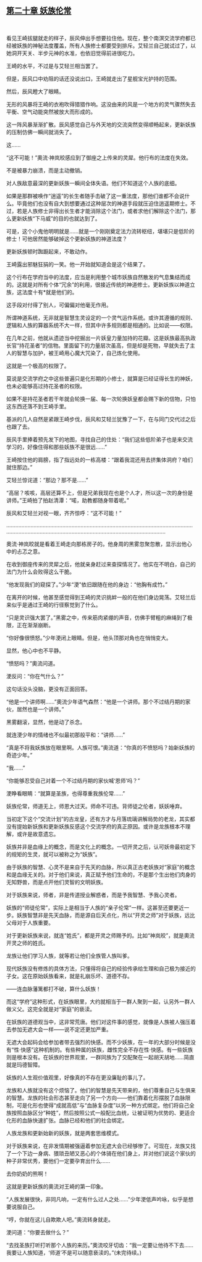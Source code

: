 ## [第二十章 妖族伦常](https://www.xxbiquge.com/11_11207/9118487.html)
﻿

  看见王崎拔腿就走的样子，辰风伸出手想要拉住他。现在，整个南溟交流学府都已经被妖族的神秘法度覆盖，所有人族修士都要受到排斥。艾轻兰自己就试过了，以她洞开天关、半步元神的水准，也依旧觉得前进很吃力。

  王崎的水平，不过是与艾轻兰相当罢了。

  但是，辰风口中劝阻的话还没说出口，王崎就走出了星舰宝光护持的范围。

  然后，辰风瞪大了眼睛。

  无形的风暴将王崎的衣袍吹得猎猎作响。这没由来的风是一个地方的灵气骤然失去平衡、空气动能突然被放大而形成的。

  这一阵风暴渐渐扩散。辰风感觉自己与外天地的交流突然变得顺畅起来，更新妖族的压制仿佛一瞬间就消失了。

  这……

  “这不可能！”奧流·神岚皎感应到了御座之上传来的灵犀。他行布的法度在失效。

  不是被暴力崩溃，而是主动撤销。

  对人族敌意最深的更新妖族一瞬间全体失语。他们不知道这个人族的底细。

  如果是那群被唤作“逍遥”的长生者随手击破了这一重法度，那他们谁都不会说什么。毕竟他们也没有自大到想要通过这种层次的神道手段就压迫住逍遥期修士。不过，若是人族修士非得出长生者才能消除这个法门，或者求他们解除这个法门，那么更新妖族“下马威”的目的也就达到了。

  可是，这个小鬼他明明就是……就是一个刚刚奠定法力流转枢纽，堪堪只是低阶的修士！可他居然能够破掉这个更新妖族的神道法度？

  更新妖族顿时踟蹰起来，不敢动作。

  王崎露出邪魅狂狷的一笑。他一开始就知道会是这个结果了。

  这个行布在学府当中的法度，应当是利用整个城市妖族自然散发的气息集结而成的。这就是对所有个体“冗余”的利用，很接近传统的神道修士。更新妖族以神道立族，这法度十有*就是他们的。

  这手段对付得了别人，可偏偏对他毫无作用。

  所谓神道系统，无非就是智慧生灵设定的一个灵气运作系统。或许其遵循的规则、逻辑和人族的算器系统不大一样，但其中许多规则都是相通的。比如说——权限。

  在几年之前，他就从遗迹当中挖掘出一片妖皇力量加持的花瓣。这是妖族最高执政长官“持花圣者”的信物。里面留下的力量层次虽高，但是却是死物，早就失去了主人的智慧与加护，被王崎用心魔大咒染了，自己炼化使用。

  这就是一个极高的权限了。

  莫说是交流学府之中这些普遍只是化形期的小修士，就算是已经证得长生的神妖，也未必能够高过持花圣者的权限。

  如果不是持花圣者若干年就会轮换一届、每一次轮换妖皇都会赐下新的信物，只怕这东西还落不到王崎手里。

  基派的几人自然是紧跟王崎步伐，辰风和艾轻兰犹豫了一下，在与同门交代过之后也跟了去。

  辰风手里捧着预先发下的地图，寻找自己的住处：“我们这些低阶弟子也是来交流学习的，好像住得和那些妖族不是很远……”

  王崎按住他的肩膀，指了指远处的一栋高楼：“跟着我混还用去挤集体洞府？咱们就住那边。”

  艾轻兰惊诧道：“那边？那不是……”

  “高层？咳咳，高层还算不上，但是兄弟我现在也是个人才，所以这一次的身份是讲师。”王崎拍了拍赵清潭：“喏，助教都随身带着呢。”

  辰风和艾轻兰对视一眼，齐齐惊呼：“这不可能！”

  …………………………………………………………………………………………………………………………………………………………………………………………………………

  奧流·神岚皎就是看着王崎走向那栋房子的。他身周的黑雾忽聚忽散，显示出他心中的忐忑之意。

  在收到御座传来的灵犀之后，他就亲身赶过来查探情况了。他实在不明白，自己的法门为什么会败得这么干脆。

  “他发现我们的窥探了。”少年“浭”依旧跟随在他的身边：“他胸有成竹。”

  在离开的时候，他甚至感觉得到王崎的灵识挑衅一般的在他们身边晃荡。艾轻兰后来似乎是通过王崎的行径察觉到了什么。

  “只是灵识强大罢了。”黑雾之中，传来筋肉紧绷的声音，仿佛手臂粗的麻绳到了极限，正在渐渐崩断。

  “你好像很愤怒。”少年浭闭上眼睛。但是，他头顶那对角也在悄悄变大。

  显然，他心中也不平静。

  “愤怒吗？”奧流问道。

  浭反问：“你在气什么？”

  这句话没头没脑，更没有正面回答。

  “他是一个讲师啊……”奧流少年语气森然：“他是一个讲师。那个不过结丹期的家伙，居然也是一个讲师。”

  黑雾翻滚，显然，他是动了杀念。

  就连浭少年的情绪也不似最初那般平和：“讲师……”

  “真是不将我妖族放在眼里啊。人族可恨。”奧流道：“你真的不愤怒吗？始新妖族的奇迹少年。”

  “我……”

  “你能够忍受自己对着一个不过结丹期的家伙喊‘恩师’吗？”

  浭睁看眼睛：“就算是圣族，也得尊重我族伦常……”

  妖族伦常，师道无上，师恩大过天。师命不可违。背师徒之伦者，妖妖唾弃。

  当初定下这个“交流计划”的古龙皇，还有方才与月落琉璃讲解局势的老龙，其实都没有提始新妖族和更新妖族反感这个交流学府的真正原因。或许是龙族根本不理解，或许是故意遗忘。

  妖族并非是血缘上的概念，而是文化上的概念。一切开灵之后，认可妖帝最初定下的规矩的生灵，就可以被称之为“妖族”。

  由于妖族的智慧、心灵不是来自于先天的血脉，所以真正古老妖族对“家庭”的概念和是血缘无关的。对于他们来说，真正赋予他们生命的，不是那个生出他们肉身的无知野兽，而是点开他们灵智的文明妖族。

  对于妖族来说，师者，非是传道授业解惑者，而是予我智慧、予我心灵者。

  妖族的“师徒伦常”，实际上是相当于人族的“亲子伦常”一样。这甚至还要更近一步。妖族智慧非是先天血脉，而是源自后天点化，所以“开灵之师”对于妖族，远比父母对于人族重要。

  对于更新妖族来说，就连“姓氏”，都是开灵之师赐予的。比如“神岚皎”，就是奧流开灵之师的姓氏。

  龙族让他们学习人族，就等若让他们全族管人族叫爹。

  现代妖族没有修炼的具体方法，只懂得将自己的经验传承给生理和自己极为接近的子女。这在原始妖族看来，就是礼崩乐坏、道德不存。

  ——连血脉藩篱都打不破，算什么妖族！

  而这“学府”这种形式，在妖族眼里，大约就相当于一群人聚到一起，认另外一群人做义父。这完全就是对“家庭”的亵渎。

  在妖族的道德观当中，这非常荒唐。他们对这件事的感觉，就像是人族被人强压着去参加无遮大会一样——说不定还更加严重。

  无遮大会起码会给参加者带去强烈的快感。而不少妖族，在一年的大部分时候是没有“性·快感”这种机制的。有些种属的妖族，雌性完全不存在性·快感。有一些妖族则是根本没有。在妖族的世界观里，一群同族为了交配聚在一起胡天胡地……简直就是玛德智障。

  妖族的人生观价值观里，好像真的不存在更没廉耻的事儿了。

  龙族和人族就没有这个烦恼了。他们的智慧是先天带来的，他们尊重自己与生俱来的智慧。龙族的社会形态甚至走向了另一个方向——他们靠着化形摆脱了血脉限制，可是化形也使得“成就高低”与“血脉复杂度”以另一种方式绑定。他们将自己全族按照血脉区分“种姓”，然后按照公式一般配比血统，让被证明为优势的、更适合化形的血脉快速扩张。血脉已经和他们的社会绑定。

  人族龙族和更新始新的妖族，就是两套思维模式。

  对于妖族来说，在非发情期被强逼着参加无遮大会已经够惨了。可现在，龙族又找了一个下边一身病、猥琐丑陋又恶心的个体骑在他们身上，并对他们说这个家伙的种子非常优秀，要他们一定要孕育出什么……

  去你奶奶的熊啊！

  这就是更新妖族的奧流对王崎的第一印象。

  “人族发展很快，非同凡响，一定有什么过人之处……”少年浭低声吟咏，似乎是想要说服自己。

  “哼，你就在这儿自欺欺人吧。”奧流转身就走。

  浭问道：“你要去做什么？”

  “去找圣族打听打听那个人族的来历。”奧流咬牙切齿：“我一定要让他待不下去……我要让人族知道，‘师道’不是可以随意亵渎的。”(未完待续。)
